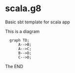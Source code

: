 # scala.g8
Basic sbt template for scala app


This is a diagram

```mermaid
  graph TD;
      A-->B;
      A-->C;
      B-->D;
      C-->D;
```

The END
